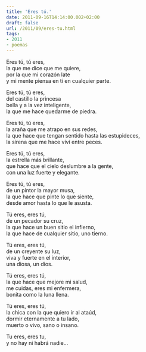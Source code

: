 ```yaml
---
title: 'Eres tú.'
date: 2011-09-16T14:14:00.002+02:00
draft: false
url: /2011/09/eres-tu.html
tags: 
- 2011
- poemas
---
```


Eres tú, tú eres,  
la que me dice que me quiere,  
por la que mi corazón late  
y mi mente piensa en ti en cualquier parte.  

Eres tú, tú eres,  
del castillo la princesa  
bella y a la vez inteligente,  
la que me hace quedarme de piedra.  

Eres tú, tú eres,  
la araña que me atrapo en sus redes,  
la que hace que tengan sentido hasta las estupideces,  
la sirena que me hace viví entre peces.  

Eres tú, tú eres,  
la estrella más brillante,  
que hace que el cielo deslumbre a la gente,  
con una luz fuerte y elegante.  

Eres tú, tú eres,  
de un pintor la mayor musa,  
la que hace que pinte lo que siente,  
desde amor hasta lo que le asusta.  

Tú eres, eres tú,  
de un pecador su cruz,  
la que hace un buen sitio el infierno,  
la que hace de cualquier sitio, uno tierno.   

Tú eres, eres tú,  
de un creyente su luz,  
viva y fuerte en el interior,  
una diosa, un dios.  

Tú eres, eres tú,  
la que hace que mejore mi salud,  
me cuidas, eres mi enfermera,  
bonita como la luna llena.  

Tú eres, eres tú,  
la chica con la que quiero ir al ataúd,  
dormir eternamente a tu lado,  
muerto o vivo, sano o insano.   

Tu eres, eres tu,  
y no hay ni habrá nadie...  